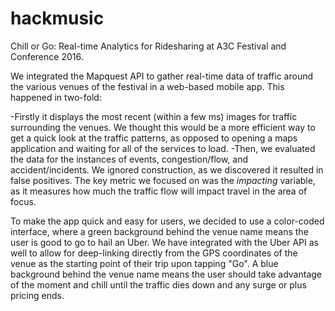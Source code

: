 # hackmusic
Chill or Go: Real-time Analytics for Ridesharing at A3C Festival and Conference 2016.

We integrated the Mapquest API to gather real-time data of traffic around the various venues of the festival in a web-based mobile app. This happened in two-fold: 

-Firstly it displays the most recent (within a few ms) images for traffic surrounding the venues. We thought this would be a more efficient way to get a quick look at the traffic patterns, as opposed to opening a maps application and waiting for all of the services to load. 
-Then, we evaluated the data for the instances of events, congestion/flow, and accident/incidents. We ignored construction, as we discovered it resulted in false positives. The key metric we focused on was the *impacting* variable, as it measures how much the traffic flow will impact travel in the area of focus. 

To make the app quick and easy for users, we decided to use a color-coded interface, where a green background behind the venue name means the user is good to go to hail an Uber. We have integrated with the Uber API as well to allow for deep-linking directly from the GPS coordinates of the venue as the starting point of their trip upon tapping "Go". A blue background behind the venue name means the user should take advantage of the moment and chill until the traffic dies down and any surge or plus pricing ends.


